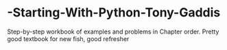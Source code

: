 # -Starting-With-Python-Tony-Gaddis
Step-by-step workbook of examples and problems in Chapter order.
Pretty good textbook for new fish, good refresher
